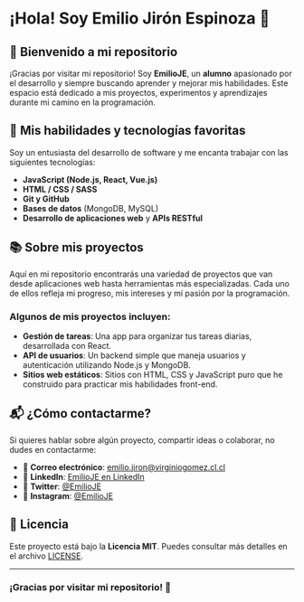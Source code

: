 # ¡Hola! Soy **Emilio Jirón Espinoza** 👋

## 🌟 Bienvenido a mi repositorio

¡Gracias por visitar mi repositorio! Soy **EmilioJE**, un **alumno** apasionado por el desarrollo y siempre buscando aprender y mejorar mis habilidades. Este espacio está dedicado a mis proyectos, experimentos y aprendizajes durante mi camino en la programación.

## 🔧 Mis habilidades y tecnologías favoritas

Soy un entusiasta del desarrollo de software y me encanta trabajar con las siguientes tecnologías:

- **JavaScript (Node.js, React, Vue.js)**
- **HTML / CSS / SASS**
- **Git y GitHub**
- **Bases de datos** (MongoDB, MySQL)
- **Desarrollo de aplicaciones web** y **APIs RESTful**

## 📚 Sobre mis proyectos

Aquí en mi repositorio encontrarás una variedad de proyectos que van desde aplicaciones web hasta herramientas más especializadas. Cada uno de ellos refleja mi progreso, mis intereses y mi pasión por la programación.

### Algunos de mis proyectos incluyen:
- **Gestión de tareas**: Una app para organizar tus tareas diarias, desarrollada con React.
- **API de usuarios**: Un backend simple que maneja usuarios y autenticación utilizando Node.js y MongoDB.
- **Sitios web estáticos**: Sitios con HTML, CSS y JavaScript puro que he construido para practicar mis habilidades front-end.

## 📬 ¿Cómo contactarme?

Si quieres hablar sobre algún proyecto, compartir ideas o colaborar, no dudes en contactarme:

- 📧 **Correo electrónico**: emilio.jiron@virginiogomez.cl.cl
- 🔨 **LinkedIn**: [EmilioJE en LinkedIn](https://www.linkedin.com/in/emilioje)
- 💬 **Twitter**: [@EmilioJE](https://twitter.com/EmilioJE)
- 📱 **Instagram**: [@EmilioJE](https://www.instagram.com/le3spin/)

## 📌 Licencia

Este proyecto está bajo la **Licencia MIT**. Puedes consultar más detalles en el archivo [LICENSE](LICENSE).

---

### ¡Gracias por visitar mi repositorio! 🚀
